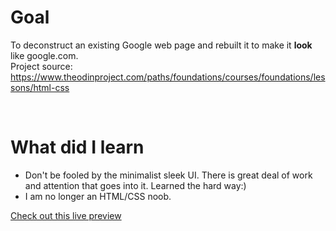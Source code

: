 # Goal

To deconstruct an existing Google web page and rebuilt it to make it **look** like google.com.  
Project source: https://www.theodinproject.com/paths/foundations/courses/foundations/lessons/html-css

<br />


# What did I learn

* Don't be fooled by the minimalist sleek UI.  There is great deal of work and attention that goes into it.
Learned the hard way:)
* I am no longer an HTML/CSS noob. 

[Check out this live preview](https://nskills-lab.github.io/google-homepage/)

